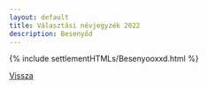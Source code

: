 ```yaml
---
layout: default
title: Választási névjegyzék 2022
description: Besenyőd
---
```


{% include settlementHTMLs/Besenyooxxd.html %}

[Vissza](./)